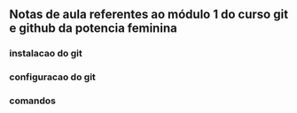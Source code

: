 ## Notas de aula referentes ao módulo 1 do curso git e github da potencia feminina


### instalacao do git

### configuracao do git



### comandos